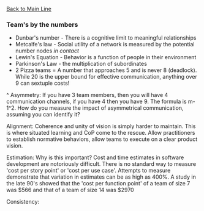 [Back to Main Line](/DAWWorkshop.md)
### Team's by the numbers

+ Dunbar's number - There is a cognitive limit to meaningful relationships
+ Metcalfe's law - Social utility of a network is measured by the potential number nodes _in contact_
+ Lewin's Equation - Behavior is a function of people in their environment
+ Parkinson's Law - the multiplication of subordinates
+ 2 Pizza teams = A number that approaches 5 and is never 8 (deadlock). While 20 is the upper bound for effective communication, anything over 9 can sextuple costs!

^ Asymmetry: If you have 3 team members, then you will have 4 communication channels, if you have 4 then you have 9. The formula is m-1^2. How do you measure the impact of asymmetrical communication, assuming you can identify it?

Alignment: Coherence and unity of vision is simply harder to maintain. This is where situated learning and CoP come to the rescue. Allow practitioners to establish normative behaviors, allow teams to execute on a clear product vision. 

Estimation: Why is this important? Cost and time estimates in software development are notoriously difficult. There is no standard way to measure 'cost per story point' or 'cost per use case'. Attempts to measure demonstrate that variation in estimates can be as high as 400%. A study in the late 90's showed that the 'cost per function point' of a team of size 7 was $566 and that of a team of size 14 was $2970

Consistency:
